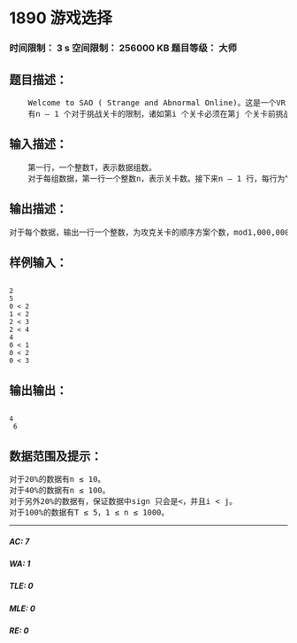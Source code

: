 # 1890 游戏选择   
### 时间限制： 3 s     空间限制： 256000 KB     题目等级： 大师  
## 题目描述：  

<pre>
    Welcome to SAO ( Strange and Abnormal Online)。这是一个VR MMORPG，含有n 个关卡。但是，挑战不同关卡的顺序是一个很大的问题。  
    有n – 1 个对于挑战关卡的限制，诸如第i 个关卡必须在第j 个关卡前挑战，或者完成了第k 个关卡才能挑战第l 个关卡。并且，如果不考虑限制的方向性，那么在这n – 1 个限制的情况下，任何两个关卡都存在某种程度的关联性。即，我们不能把所有关卡分成两个非空且不相交的子集，使得这两个子集之间没有任何限制。
</pre>
  
  
## 输入描述：  

<pre>
    第一行，一个整数T，表示数据组数。  
    对于每组数据，第一行一个整数n，表示关卡数。接下来n – 1 行，每行为“i sign j”，其中0 ≤ i, j ≤ n – 1 且i ≠ j，sign 为“<”或者“>”，表示第i 个关卡必须在第j 个关卡前/后完成。
</pre>
  
  
## 输出描述：  

<pre>
对于每个数据，输出一行一个整数，为攻克关卡的顺序方案个数，mod1,000,000,007 输出。
</pre>
  
  
## 样例输入：  

<pre><code>
2  
5  
0 < 2  
1 < 2  
2 < 3  
2 < 4  
4  
0 < 1  
0 < 2  
0 < 3
</code></pre>
  
  
## 输出输出：  

<pre><code>
4  
 6
</code></pre>
  
  
## 数据范围及提示：  

<pre>
对于20%的数据有n ≤ 10。  
对于40%的数据有n ≤ 100。  
对于另外20%的数据有，保证数据中sign 只会是<，并且i < j。  
对于100%的数据有T ≤ 5，1 ≤ n ≤ 1000。
</pre>
  
  
***  

##### AC: 7  
##### WA: 1  
##### TLE: 0  
##### MLE: 0  
##### RE: 0  
